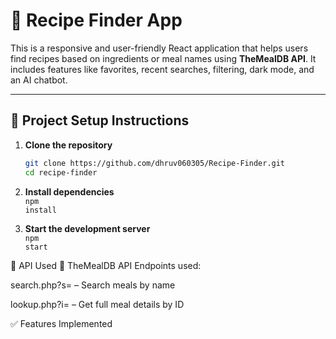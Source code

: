 # 🍳 Recipe Finder App

This is a responsive and user-friendly React application that helps users find recipes based on ingredients or meal names using **TheMealDB API**. It includes features like favorites, recent searches, filtering, dark mode, and an AI chatbot.

---

## 🔧 Project Setup Instructions

1. **Clone the repository**
   ```bash
   git clone https://github.com/dhruv060305/Recipe-Finder.git
   cd recipe-finder
2. **Install dependencies** <br>
    <code>npm install</code>


3. **Start the development server** <br>
    <code>npm start</code>


📡 API Used
🥘 TheMealDB API
Endpoints used:

search.php?s= – Search meals by name

lookup.php?i= – Get full meal details by ID


✅ Features Implemented



